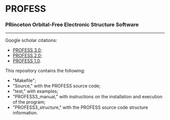 # PROFESS
### PRinceton Orbital-Free Electronic Structure Software
----------------------------------------------------------

Google scholar citations:

* [PROFESS 3.0](https://scholar.google.com/scholar?cites=867724340613206640&as_sdt=5,31&sciodt=0,31&hl=en);
* [PROFESS 2.0](https://scholar.google.com/scholar?cites=6964831816962661983&as_sdt=5,31&sciodt=0,31&hl=en);
* [PROFESS 1.0](https://scholar.google.com/scholar?cites=6485337712968172128&as_sdt=5,31&sciodt=0,31&hl=en).


This repository contains the following:

* "Makefile";
* "Source," with the PROFESS source code;
* "test," with examples;
* "PROFESS3_manual," with instructions on the installation and execution of the program;
* "PROFESS3_structure," with the PROFESS source code structure information.
